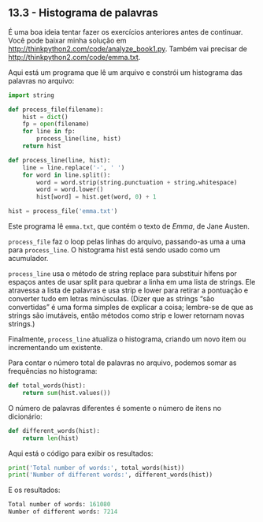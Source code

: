 ## 13.3 - Histograma de palavras

É uma boa ideia tentar fazer os exercícios anteriores antes de continuar. Você pode baixar minha solução em http://thinkpython2.com/code/analyze_book1.py. Também vai precisar de http://thinkpython2.com/code/emma.txt.

Aqui está um programa que lê um arquivo e constrói um histograma das palavras no arquivo:

```python
import string

def process_file(filename):
    hist = dict()
    fp = open(filename)
    for line in fp:
        process_line(line, hist)
    return hist

def process_line(line, hist):
    line = line.replace('-', ' ')
    for word in line.split():
        word = word.strip(string.punctuation + string.whitespace)
        word = word.lower()
        hist[word] = hist.get(word, 0) + 1

hist = process_file('emma.txt')
```

Este programa lê `emma.txt`, que contém o texto de _Emma_, de Jane Austen.

`process_file` faz o loop pelas linhas do arquivo, passando-as uma a uma para `process_line`. O histograma hist está sendo usado como um acumulador.

`process_line` usa o método de string replace para substituir hifens por espaços antes de usar split para quebrar a linha em uma lista de strings. Ele atravessa a lista de palavras e usa strip e lower para retirar a pontuação e converter tudo em letras minúsculas. (Dizer que as strings “são convertidas” é uma forma simples de explicar a coisa; lembre-se de que as strings são imutáveis, então métodos como strip e lower retornam novas strings.)

Finalmente, `process_line` atualiza o histograma, criando um novo item ou incrementando um existente.

Para contar o número total de palavras no arquivo, podemos somar as frequências no histograma:

```python
def total_words(hist):
    return sum(hist.values())
```

O número de palavras diferentes é somente o número de itens no dicionário:


```python
def different_words(hist):
    return len(hist)
```

Aqui está o código para exibir os resultados:

```python
print('Total number of words:', total_words(hist))
print('Number of different words:', different_words(hist))
```

E os resultados:

```python
Total number of words: 161080
Number of different words: 7214
```
